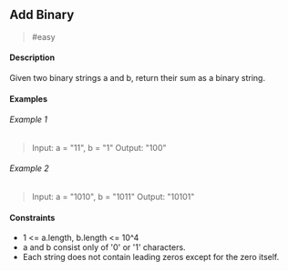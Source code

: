 ## Add Binary

> #easy

#### Description

Given two binary strings a and b, return their sum as a binary string.

#### Examples

###### Example 1

> Input: a = "11", b = "1"
> Output: "100"

###### Example 2

> Input: a = "1010", b = "1011"
> Output: "10101"

#### Constraints

-   1 <= a.length, b.length <= 10^4
-   a and b consist only of '0' or '1' characters.
-   Each string does not contain leading zeros except for the zero itself.
